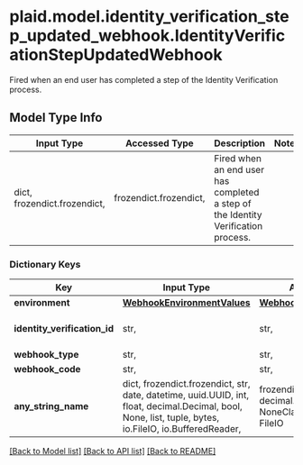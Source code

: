 # plaid.model.identity_verification_step_updated_webhook.IdentityVerificationStepUpdatedWebhook

Fired when an end user has completed a step of the Identity Verification process.

## Model Type Info
Input Type | Accessed Type | Description | Notes
------------ | ------------- | ------------- | -------------
dict, frozendict.frozendict,  | frozendict.frozendict,  | Fired when an end user has completed a step of the Identity Verification process. | 

### Dictionary Keys
Key | Input Type | Accessed Type | Description | Notes
------------ | ------------- | ------------- | ------------- | -------------
**environment** | [**WebhookEnvironmentValues**](WebhookEnvironmentValues.md) | [**WebhookEnvironmentValues**](WebhookEnvironmentValues.md) |  | 
**identity_verification_id** | str,  | str,  | The ID of the associated Identity Verification attempt. | 
**webhook_type** | str,  | str,  | &#x60;IDENTITY_VERIFICATION&#x60; | 
**webhook_code** | str,  | str,  | &#x60;STEP_UPDATED&#x60; | 
**any_string_name** | dict, frozendict.frozendict, str, date, datetime, uuid.UUID, int, float, decimal.Decimal, bool, None, list, tuple, bytes, io.FileIO, io.BufferedReader,  | frozendict.frozendict, str, decimal.Decimal, BoolClass, NoneClass, tuple, bytes, FileIO | any string name can be used but the value must be the correct type | [optional]

[[Back to Model list]](../../README.md#documentation-for-models) [[Back to API list]](../../README.md#documentation-for-api-endpoints) [[Back to README]](../../README.md)

